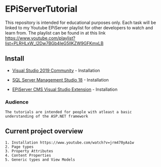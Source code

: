 # EPiServerTutorial
This repository is intended for educational purposes only. Each task will be linked to my Youtube EPiServer playlist for other developers
to watch and learn from. The playlist can be found in at this link https://www.youtube.com/playlist?list=PLRHLxW_l2Dw7BGb4IeG5llKZW9GFKmxLB

## Install
* [Visual Studio 2019 Community](https://visualstudio.microsoft.com/thank-you-downloading-visual-studio/?sku=Community&rel=16) - Installation

* [SQL Server Management Studio 18](https://docs.microsoft.com/en-us/sql/ssms/download-sql-server-management-studio-ssms?view=sql-server-2017) - Installation

* [EPiServer CMS Visual Studio Extension](https://marketplace.visualstudio.com/items?itemName=EPiServer.EpiserverCMSVisualStudioExtension)  - Installation

### Audience
```
The tutorials are intended for people with atleast a basic understanding of the ASP.NET framework
```

## Current project overview
```
1. Installation https://www.youtube.com/watch?v=jrm470yAa1w
2. Page types
3. Property Attributes
4. Content Properties
5. Generic types and View Models
```
